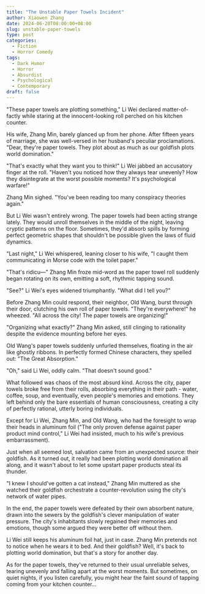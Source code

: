 ```yaml
---
title: "The Unstable Paper Towels Incident"
author: Xiaowen Zhang
date: 2024-06-20T08:00:00+08:00
slug: unstable-paper-towels
type: post
categories:
  - Fiction
  - Horror Comedy
tags:
  - Dark Humor
  - Horror
  - Absurdist
  - Psychological
  - Contemporary
draft: false
---
```


"These paper towels are plotting something," Li Wei declared matter-of-factly while staring at the innocent-looking roll perched on his kitchen counter.

His wife, Zhang Min, barely glanced up from her phone. After fifteen years of marriage, she was well-versed in her husband's peculiar proclamations. "Dear, they're paper towels. They plot about as much as our goldfish plots world domination."

"That's exactly what they want you to think!" Li Wei jabbed an accusatory finger at the roll. "Haven't you noticed how they always tear unevenly? How they disintegrate at the worst possible moments? It's psychological warfare!"

Zhang Min sighed. "You've been reading too many conspiracy theories again."

But Li Wei wasn't entirely wrong. The paper towels had been acting strange lately. They would unroll themselves in the middle of the night, leaving cryptic patterns on the floor. Sometimes, they'd absorb spills by forming perfect geometric shapes that shouldn't be possible given the laws of fluid dynamics.

"Last night," Li Wei whispered, leaning closer to his wife, "I caught them communicating in Morse code with the toilet paper."

"That's ridicu—" Zhang Min froze mid-word as the paper towel roll suddenly began rotating on its own, emitting a soft, rhythmic tapping sound.

"See?" Li Wei's eyes widened triumphantly. "What did I tell you?"

Before Zhang Min could respond, their neighbor, Old Wang, burst through their door, clutching his own roll of paper towels. "They're everywhere!" he wheezed. "All across the city! The paper towels are organizing!"

"Organizing what exactly?" Zhang Min asked, still clinging to rationality despite the evidence mounting before her eyes.

Old Wang's paper towels suddenly unfurled themselves, floating in the air like ghostly ribbons. In perfectly formed Chinese characters, they spelled out: "The Great Absorption."

"Oh," said Li Wei, oddly calm. "That doesn't sound good."

What followed was chaos of the most absurd kind. Across the city, paper towels broke free from their rolls, absorbing everything in their path - water, coffee, soup, and eventually, even people's memories and emotions. They left behind only the bare essentials of human consciousness, creating a city of perfectly rational, utterly boring individuals.

Except for Li Wei, Zhang Min, and Old Wang, who had the foresight to wrap their heads in aluminum foil ("The only proven defense against paper product mind control," Li Wei had insisted, much to his wife's previous embarrassment).

Just when all seemed lost, salvation came from an unexpected source: their goldfish. As it turned out, it really had been plotting world domination all along, and it wasn't about to let some upstart paper products steal its thunder.

"I knew I should've gotten a cat instead," Zhang Min muttered as she watched their goldfish orchestrate a counter-revolution using the city's network of water pipes.

In the end, the paper towels were defeated by their own absorbent nature, drawn into the sewers by the goldfish's clever manipulation of water pressure. The city's inhabitants slowly regained their memories and emotions, though some argued they were better off without them.

Li Wei still keeps his aluminum foil hat, just in case. Zhang Min pretends not to notice when he wears it to bed. And their goldfish? Well, it's back to plotting world domination, but that's a story for another day.

As for the paper towels, they've returned to their usual unreliable selves, tearing unevenly and falling apart at the worst moments. But sometimes, on quiet nights, if you listen carefully, you might hear the faint sound of tapping coming from your kitchen counter...